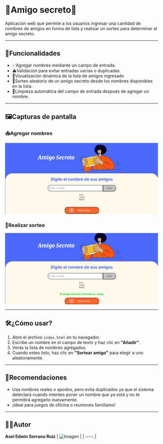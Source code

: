 # 🎁Amigo secreto🎉

Aplicación web que permite a los usuarios ingresar una cantidad de nombres de amigos en forma de lista y realizar un sorteo para determinar el amigo secreto.

---

## 🚀Funcionalidades

- ✅Agregar nombres mediante un campo de entrada.
- ⚠️Validación para evitar entradas vacías o duplicadas.
- 📃Visualización dinámica de la lista de amigos ingresado
- 🔄Sorteo aleatorio de un amigo secreto desde los nombres disponibles en la lista.
- 🧼Limpieza automática del campo de entrada después de agregar un nombre.

---

## 🖼️Capturas de pantalla

### 📥Agregar nombres
![Agrear nombres](Capturas/agregar-nombres.png)

### 🎲Realizar sorteo
![Sorteo realizado](Capturas/sorteo-realizado.png)

---

## 🛠️¿Cómo usar?

1. Abre el archivo `index.html` en tu navegador.
2. Escribe un nombre en el campo de texto y haz clic en **"Añadir"**.
3. Verás la lista de nombres agregados.
4. Cuando estes listo, haz clic en **"Sortear amigo"** para elegir a uno aleatoriamente.

---

## 🧠Recomendaciones

- Usa nombres reales o apodos, pero evita duplicados ya que el sistema detectará cuando intentes poner un nombre que ya está y no te permitirá agregarlo nuevamente.
- ¡Ideal para juegos de oficina o reuniones familiares!

---

## 👨‍💻Autor

**Axel Edwin Serrano Ruiz**
| ![Imagen](https://github.com/user-attachments/assets/b056c417-64ea-47ef-a64e-144917396f74) |
| :---: |
